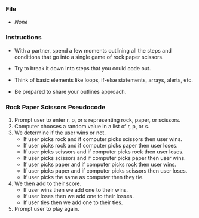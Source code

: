 ### File

* _None_

### Instructions

* With a partner, spend a few moments outlining all the steps and conditions that go into a single game of rock paper scissors.

* Try to break it down into steps that you could code out.

* Think of basic elements like loops, if-else statements, arrays, alerts, etc.

* Be prepared to share your outlines approach.


### Rock Paper Scissors Pseudocode
1. Prompt user to enter r, p, or s representing rock, paper, or scissors.
2. Computer chooses a random value in a list of r, p, or s.
3. We determine if the user wins or not.
   * If user picks rock and if computer picks scissors then user wins.
   * If user picks rock and if computer picks paper then user loses.
   * If user picks scissors and if computer picks rock then user loses.
   * If user picks scissors and if computer picks paper then user wins.
   * If user picks paper and if computer picks rock then user wins.
   * If user picks paper and if computer picks scissors then user loses.
   * If user picks the same as computer then they tie.
4. We then add to their score.
   * If user wins then we add one to their wins.
   * If user loses then we add one to their losses.
   * If user ties then we add one to their ties.
5. Prompt user to play again.